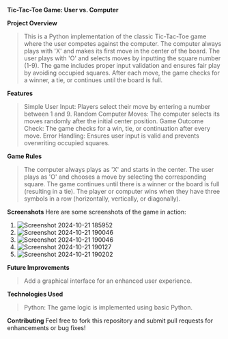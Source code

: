 **Tic-Tac-Toe Game: User vs. Computer**

**Project Overview**
> This is a Python implementation of the classic Tic-Tac-Toe game where the user competes against the computer. The computer always plays with 'X' and makes its first move in the center of the board. The user plays with 'O' and selects moves by inputting the square number (1-9). The game includes proper input validation and ensures fair play by avoiding occupied squares. After each move, the game checks for a winner, a tie, or continues until the board is full.

**Features**
> Simple User Input: Players select their move by entering a number between 1 and 9.
> Random Computer Moves: The computer selects its moves randomly after the initial center position.
> Game Outcome Check: The game checks for a win, tie, or continuation after every move.
> Error Handling: Ensures user input is valid and prevents overwriting occupied squares.

**Game Rules**
> The computer always plays as 'X' and starts in the center.
> The user plays as 'O' and chooses a move by selecting the corresponding square.
> The game continues until there is a winner or the board is full (resulting in a tie).
> The player or computer wins when they have three symbols in a row (horizontally, vertically, or diagonally).

**Screenshots**
Here are some screenshots of the game in action:

1. ![Screenshot 2024-10-21 185952](https://github.com/user-attachments/assets/65aa0a3f-f7f8-4b1b-af56-03c2f586bb03)
2. ![Screenshot 2024-10-21 190046](https://github.com/user-attachments/assets/f47e53b4-005a-4182-88e6-8e4b38a90466)
3. ![Screenshot 2024-10-21 190046](https://github.com/user-attachments/assets/a31cf56c-ccda-44f9-8132-8889b3b62851)
4. ![Screenshot 2024-10-21 190127](https://github.com/user-attachments/assets/f61edb10-4ab6-4223-a50b-515e933b409a)
5. ![Screenshot 2024-10-21 190202](https://github.com/user-attachments/assets/54218894-1085-42b1-9da9-7c376c395a66)



**Future Improvements**
> Add a graphical interface for an enhanced user experience.

**Technologies Used**
> Python: The game logic is implemented using basic Python.

**Contributing**
Feel free to fork this repository and submit pull requests for enhancements or bug fixes!
